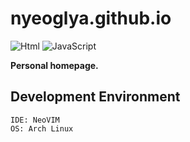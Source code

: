 # nyeoglya.github.io

![Html](https://img.shields.io/badge/Html-E34F26?style=for-the-badge&logo=html5&labelColor=white)
![JavaScript](https://img.shields.io/badge/JavaScript-F7DF1E?style=for-the-badge&logo=javascript&labelColor=white)

**Personal homepage.**

## Development Environment
```
IDE: NeoVIM
OS: Arch Linux
```
